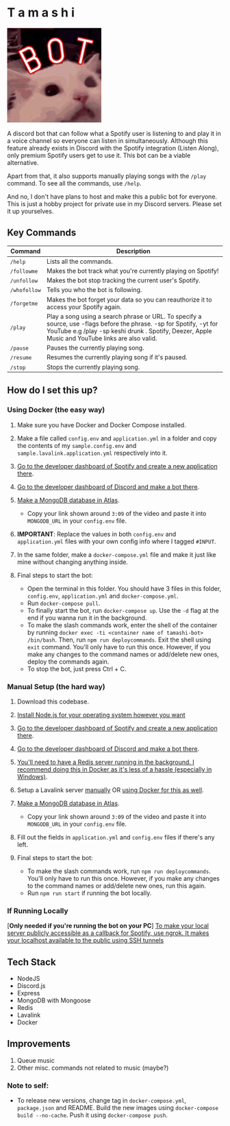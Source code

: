 # T a m a s h i

![tamashi_img](./docs/tamashi.jpg)

A discord bot that can follow what a Spotify user is listening to and play it in a voice channel so everyone can listen in simultaneously. Although this feature already exists in Discord with the Spotify integration (Listen Along), only premium Spotify users get to use it. This bot can be a viable alternative.

Apart from that, it also supports manually playing songs with the `/play` command. To see all the commands, use `/help`.

And no, I don't have plans to host and make this a public bot for everyone. This is just a hobby project for private use in my Discord servers. Please set it up yourselves.

## Key Commands

| Command      | Description                                                                                                                                                                                                              |
| ------------ | ------------------------------------------------------------------------------------------------------------------------------------------------------------------------------------------------------------------------ |
| `/help`      | Lists all the commands.                                                                                                                                                                                                  |
| `/followme`  | Makes the bot track what you're currently playing on Spotify!                                                                                                                                                            |
| `/unfollow`  | Makes the bot stop tracking the current user's Spotify.                                                                                                                                                                  |
| `/whofollow` | Tells you who the bot is following.                                                                                                                                                                                      |
| `/forgetme`  | Makes the bot forget your data so you can reauthorize it to access your Spotify again.                                                                                                                                   |
| `/play`      | Play a song using a search phrase or URL. To specify a source, use -flags before the phrase. -sp for Spotify, -yt for YouTube e.g /play -sp keshi drunk . Spotify, Deezer, Apple Music and YouTube links are also valid. |
| `/pause`     | Pauses the currently playing song.                                                                                                                                                                                       |
| `/resume`    | Resumes the currently playing song if it's paused.                                                                                                                                                                       |
| `/stop`      | Stops the currently playing song.                                                                                                                                                                                        |

## How do I set this up?

### **Using Docker (the easy way)**

1. Make sure you have Docker and Docker Compose installed.
1. Make a file called `config.env` and `application.yml` in a folder and copy the contents of my `sample.config.env` and `sample.lavalink.application.yml` respectively into it.
1. [Go to the developer dashboard of Spotify and create a new application there](./docs//setup_instructions/i_spotify_dev.md).
1. [Go to the developer dashboard of Discord and make a bot there](./docs/setup_instructions/i_discord_dev.md).
1. [Make a MongoDB database in Atlas](https://youtu.be/084rmLU1UgA?t=39).
   - Copy your link shown around `3:09` of the video and paste it into `MONGODB_URL` in your `config.env` file.
1. **IMPORTANT**: Replace the values in both `config.env` and `application.yml` files with your own config info where I tagged `#INPUT`.
1. In the same folder, make a `docker-compose.yml` file and make it just like mine without changing anything inside.
1. Final steps to start the bot:

   - Open the terminal in this folder. You should have 3 files in this folder, `config.env`, `application.yml` and `docker-compose.yml`.
   - Run `docker-compose pull`.
   - To finally start the bot, run `docker-compose up`. Use the `-d` flag at the end if you wanna run it in the background.
   - To make the slash commands work, enter the shell of the container by running `docker exec -ti <container name of tamashi-bot> /bin/bash`. Then, run `npm run deploycommands`. Exit the shell using `exit` command. You'll only have to run this once. However, if you make any changes to the command names or add/delete new ones, deploy the commands again.
   - To stop the bot, just press Ctrl + C.

### **Manual Setup (the hard way)**

1. Download this codebase.
1. [Install Node.js for your operating system however you want](./docs/setup_instructions/i_node.md)
1. [Go to the developer dashboard of Spotify and create a new application there](./docs//setup_instructions/i_spotify_dev.md).
1. [Go to the developer dashboard of Discord and make a bot there](./docs/setup_instructions/i_discord_dev.md).
1. [You'll need to have a Redis server running in the background. I recommend doing this in Docker as it's less of a hassle (especially in Windows)](./docs/setup_instructions/i_redis.md).
1. Setup a Lavalink server [manually](./docs/setup_instructions/i_lavalink.md) OR [using Docker for this as well](./docs/setup_instructions/i_lavalink_docker.md).
1. [Make a MongoDB database in Atlas](https://youtu.be/084rmLU1UgA?t=39).
   - Copy your link shown around `3:09` of the video and paste it into `MONGODB_URL` in your `config.env` file.
1. Fill out the fields in `application.yml` and `config.env` files if there's any left.
1. Final steps to start the bot:

   - To make the slash commands work, run `npm run deploycommands`. You'll only have to run this once. However, if you make any changes to the command names or add/delete new ones, run this again.
   - Run `npm run start` if running the bot locally.

### **If Running Locally**

[**Only needed if you're running the bot on your PC**] [To make your local server publicly accessible as a callback for Spotify, use ngrok. It makes your localhost available to the public using SSH tunnels](./docs/setup_instructions/i_ngrok.md)

## Tech Stack

- NodeJS
- Discord.js
- Express
- MongoDB with Mongoose
- Redis
- Lavalink
- Docker

## Improvements

1. Queue music
1. Other misc. commands not related to music (maybe?)

### Note to self:

- To release new versions, change tag in `docker-compose.yml`, `package.json` and README. Build the new images using `docker-compose build --no-cache`. Push it using `docker-compose push`.
